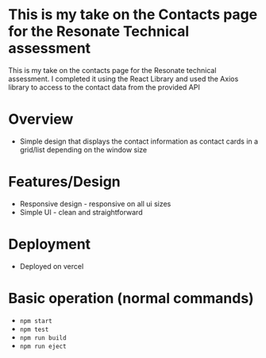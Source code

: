 # This is my take on the Contacts page for the Resonate Technical assessment

This is my take on the contacts page for the Resonate technical assessment. I completed it using the React Library and used the Axios library to access to the contact data from the provided API

# Overview

- Simple design that displays the contact information as contact cards in a grid/list depending on the window size

# Features/Design

- Responsive design - responsive on all ui sizes
- Simple UI - clean and straightforward

# Deployment 

- Deployed on vercel

# Basic operation (normal commands)
- `npm start`
- `npm test`
- `npm run build`
- `npm run eject`